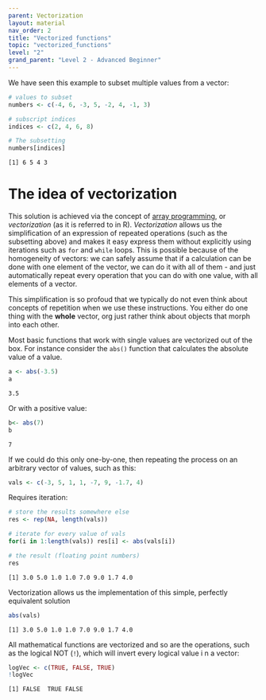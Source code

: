 ```yaml
---
parent: Vectorization 
layout: material 
nav_order: 2
title: "Vectorized functions" 
topic: "vectorized_functions"
level: "2"
grand_parent: "Level 2 - Advanced Beginner"
---
```


We have seen this example to subset multiple values from a vector:

```R 
# values to subset
numbers <- c(-4, 6, -3, 5, -2, 4, -1, 3)

# subscript indices
indices <- c(2, 4, 6, 8)

# The subsetting
numbers[indices]
```
```
[1] 6 5 4 3
```

# The idea of vectorization

This solution is achieved via the concept of [array programming](https://en.wikipedia.org/wiki/Array_programming), or *vectorization* (as it is referred to in R). *Vectorization* allows us the simplification of an expression of repeated operations (such as the subsetting above) and makes it easy express them without explicitly using iterations such as `for` and `while` loops. This is possible because of the homogeneity of vectors: we can safely assume that if a calculation can be done with one element of the vector, we can do it with all of them - and just automatically repeat every operation that you can do with one value, with all elements of a vector. 

This simplification is so profoud that we typically do not even think about concepts of repetition when we use these instructions. You either do one thing with the **whole** vector, org just rather think about objects that morph into each other. 

Most basic functions that work with single values are vectorized out of the box. For instance consider the `abs()` function that calculates the absolute value of a value. 


```R
a <- abs(-3.5)
a
```
```
3.5
```

Or with a positive value:


```R
b<- abs(7)
b
```
```
7
```

If we could do this only one-by-one, then repeating the process on an arbitrary vector of values, such as this:

```R
vals <- c(-3, 5, 1, 1, -7, 9, -1.7, 4)
```

Requires iteration:

```R
# store the results somewhere else
res <- rep(NA, length(vals))

# iterate for every value of vals
for(i in 1:length(vals)) res[i] <- abs(vals[i])

# the result (floating point numbers)
res
```
```
[1] 3.0 5.0 1.0 1.0 7.0 9.0 1.7 4.0
```

Vectorization allows us the implementation of this simple, perfectly equivalent solution

```R
abs(vals)
```
```
[1] 3.0 5.0 1.0 1.0 7.0 9.0 1.7 4.0
```

All mathematical functions are vectorized and so are the operations, such as the logical NOT (`!`), which will invert every logical value i n a vector:

```R
logVec <- c(TRUE, FALSE, TRUE)
!logVec
```
```
[1] FALSE  TRUE FALSE
```

